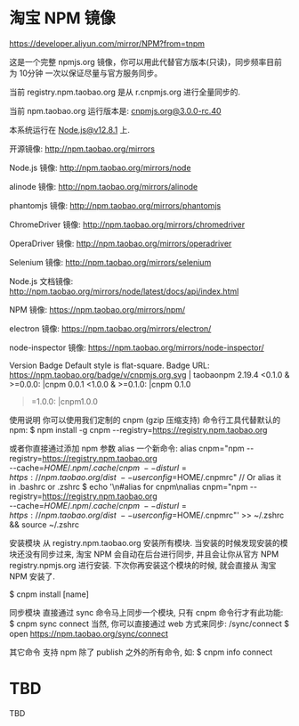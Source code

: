 # 淘宝 NPM 镜像

https://developer.aliyun.com/mirror/NPM?from=tnpm

这是一个完整 npmjs.org 镜像，你可以用此代替官方版本(只读)，同步频率目前为 10分钟 一次以保证尽量与官方服务同步。

当前 registry.npm.taobao.org 是从 r.cnpmjs.org 进行全量同步的.

当前 npm.taobao.org 运行版本是: cnpmjs.org@3.0.0-rc.40

本系统运行在 Node.js@v12.8.1 上.

开源镜像: http://npm.taobao.org/mirrors

Node.js 镜像: http://npm.taobao.org/mirrors/node

alinode 镜像: http://npm.taobao.org/mirrors/alinode

phantomjs 镜像: http://npm.taobao.org/mirrors/phantomjs

ChromeDriver 镜像: http://npm.taobao.org/mirrors/chromedriver

OperaDriver 镜像: http://npm.taobao.org/mirrors/operadriver

Selenium 镜像: http://npm.taobao.org/mirrors/selenium

Node.js 文档镜像: http://npm.taobao.org/mirrors/node/latest/docs/api/index.html

NPM 镜像: https://npm.taobao.org/mirrors/npm/

electron 镜像: https://npm.taobao.org/mirrors/electron/

node-inspector 镜像: https://npm.taobao.org/mirrors/node-inspector/

Version Badge
Default style is flat-square.
Badge URL: https://npm.taobao.org/badge/v/cnpmjs.org.svg | taobaonpm 2.19.4
<0.1.0 & >=0.0.0: |cnpm 0.0.1
<1.0.0 & >=0.1.0: |cnpm 0.1.0
>=1.0.0: |cnpm1.0.0
>
使用说明
你可以使用我们定制的 cnpm (gzip 压缩支持) 命令行工具代替默认的 npm:
$ npm install -g cnpm --registry=https://registry.npm.taobao.org

或者你直接通过添加 npm 参数 alias 一个新命令:
alias cnpm="npm --registry=https://registry.npm.taobao.org \
--cache=$HOME/.npm/.cache/cnpm \
--disturl=https://npm.taobao.org/dist \
--userconfig=$HOME/.cnpmrc"
// Or alias it in .bashrc or .zshrc
$ echo '\n#alias for cnpm\nalias cnpm="npm --registry=https://registry.npm.taobao.org \
  --cache=$HOME/.npm/.cache/cnpm \
  --disturl=https://npm.taobao.org/dist \
  --userconfig=$HOME/.cnpmrc"' >> ~/.zshrc && source ~/.zshrc

安装模块
从 registry.npm.taobao.org 安装所有模块. 当安装的时候发现安装的模块还没有同步过来, 淘宝 NPM 会自动在后台进行同步, 并且会让你从官方 NPM registry.npmjs.org 进行安装. 下次你再安装这个模块的时候, 就会直接从 淘宝 NPM 安装了.

$ cnpm install [name]

同步模块
直接通过 sync 命令马上同步一个模块, 只有 cnpm 命令行才有此功能:
$ cnpm sync connect
当然, 你可以直接通过 web 方式来同步: /sync/connect
$ open https://npm.taobao.org/sync/connect

其它命令
支持 npm 除了 publish 之外的所有命令, 如:
$ cnpm info connect


# TBD
TBD
